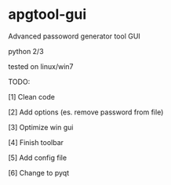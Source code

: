 apgtool-gui
============

Advanced passoword generator tool GUI

python 2/3

tested on linux/win7


TODO:

[1] Clean code

[2] Add options (es. remove password from file)

[3] Optimize win gui

[4] Finish toolbar

[5] Add config file

[6] Change to pyqt
